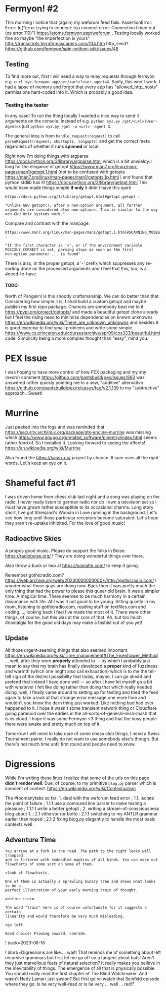 # Fermyon! #2

This morning I notice that (again) my weforum feed fails: AssertionError: Error::Io("error trying to connect: tcp connect error: Connection timed out (os error 110)") https://atoms.fermyon.app/weforum . Testing locally worked fine so maybe "the imperfection is yours" http://transcripts.terrafirmascapers.com/104.htm http_send? https://github.com/fermyon/spin-python-sdk/issues/48

## Testing

To find more out, first I will need a way to relay requests through fermyon e.g. `curl xyz.fermyon.app/get/<url>?user-agent=X`. Sadly, this won't work. I had a lapse of memory and forgot that every app has "allowed_http_hosts" permissions hard-coded into it. Which is probably a good idea.

### Testing the tester

In any case! To run the thing locally I wanted a nice way to send it arguments on the console. Instead of e.g. `python xyz.py /get/<url>?User-Agent=X` just `python xyz.py /get -u <url> -agent X`.

The general idea is from `handle_request(request)` to call `parseRequest(request, shortopts, longopts)` and get the correct meta regardless of whether it runs **spinned** or local.

Right now I'm doing things with argparse https://docs.python.org/3/library/argparse.html which is a bit unwieldy. I long for the elegance of getopt https://www.man7.org/linux/man-pages/man1/getopt.1.html (not to be confused with getopts https://man7.org/linux/man-pages/man1/getopts.1p.html ) and found that python stdlib has it! https://docs.python.org/3/library/getopt.html This would have made things simple **if only** it didn't have this quirk

	https://docs.python.org/3/library/getopt.html#getopt.getopt :

	"Unlike GNU getopt(), after a non-option argument, all further arguments are considered also non-options. This is similar to the way non-GNU Unix systems work."

Compare and contrast with the manpage.

	https://www.man7.org/linux/man-pages/man1/getopt.1.html#SCANNING_MODES :

	"If the first character is '+', or if the environment variable
	POSIXLY_CORRECT is set, parsing stops as soon as the first
	non-option parameter ... is found"

There is also, in the proper getopt, a '-' prefix which suppresses any re-sorting done on the processed arguments and I feel that this, too, is a #need-to-have.

#### TODO

North of Pangalin! is this shoddy craftsmanship. We can do better than that. Considering how simple it is, I shall build a custom getopt and maybe publish my first repo package. Chances are somebody beat me to it https://pypi.org/project/getopts/ and made a beautiful getopt clone already but I feel the rising need to minimize dependencies on known unknowns https://en.wikipedia.org/wiki/There_are_unknown_unknowns and besides it is good exercise to find small problems and write some simple https://www.cs.princeton.edu/courses/archive/spr09/cos333/beautiful.html code. Simplicity being a more complex thought than "easy", mind you.

# PEX Issue

I was hoping to have more control of how PEX packaging and my shy (necro) comment https://github.com/pantsbuild/pex/issues/963 was answered rather quickly pointing me to a new, "additive" alternative https://github.com/pantsbuild/pex/releases/tag/v2.1.139 to my "subtractive" approach . Sweet!

# Murrine

Just peeked into the logs and was reminded that https://security.archlinux.org/package/gtk-engine-murrine was missing which https://www.gnupg.org/related_software/pinentry/index.html seems rather fond of. So I installed it. Looking forward to seeing the effects! https://en.wikipedia.org/wiki/Murrine

Also found the https://kaosx.us/ project by chance. It sure uses all the right words. Let's keep an eye on it.

# Shameful fact #1

I was driven home from chess club last night and a song was playing on the radio. I never really listen to german radio nor do I own a television set so I must have grown rather susceptible to its occasional charms. Long story short, I've got Streisand's Woman in Love running in the background. Let's see how long until those particular receptors become saturated. Let's hope they aren't re-uptake inhibited. For the love of good music!

## Radioactive Skies

A propos good music. Please do support the folks in Boise: https://radioboise.org/ ! They are doing wonderful things over there.

Also throw a buck or two at https://somafm.com/ to keep it going.

Remember gothicradio.com? https://web.archive.org/web/20230000000000*/http://gothicradio.com/ I wonder what those guys are doing now. Back then it was pretty much the only thing that had the power to please this queer old brain. It was a simpler time. A magical time. There seemed to be much harmony in a certain dissonance with life. Ah! was it not good to be young. Sitting quietly in my room, listening to gothicradio.com, reading stuff on textfiles.com and coding...., looking back I feel I've made the most of it. There were other things, of course, but this was at the core of that. Ah, but too much #nostalgia for the good old days may make a fashist out of you yet!

## Update

All those urgent-seeming things that also seemed important https://en.wikipedia.org/wiki/Time_management#The_Eisenhower_Method ... well, after they were **properly** attended to -- by which I probably just mean to say that my brain has finally developed a **proper** kind of fuzziness and warmth (which one might also call exhaustion) which is to me the tell-tell sign of the distinct possibility that today, maybe, I can go ahead and pretend that indeed I have done well -- so after I have let myself go a bit with whatever I felt like doing rather than doing that which really needed doing, well, I finally came around to setting up for testing and tried the feed again to take a look at that strange error message one more time and wouldn't you know the darn thing just worked. Like nothing bad had ever happened to it. I hope it wasn't some transient network thing or Cloudflare going paranoid over the eddies in the all-sorts-of-general-mish-mash that is its cloud. I hope it was some Fermyon <3 thing and that the busy people there were awake and pretty much on top of it.

Tomorrow I will need to take care of some chess club things. I need a Swiss Tournament pairer. I really do not want to use somebody else's though. But there's not much time until first round and people need to know.

# Digressions

While I'm writing these lines I realize that some of the urls on this page ____didn't render well____. Due, of course, to my primitive `blog.py` parser which is innocent of context. https://en.wikipedia.org/wiki/Contextualism

The #toomanytabs so far: 1. deal with the weforum feed error ; 1.1. isolate the point of failure ; 1.1.1 use a command line parser to make testing a pleasure ; 1.1.1.1 write a better getopt ; 2. writing a stream-of-consciousness blog about 1. ; 2.1 either/or (or both) : 2.1.1 switching to my ANTLR grammar earlier than hoped ; 2.1.2 fixing blog.py elegantly to handle the most basic contexts well .

## Adventure Time

	You arrive at a fork in the road. The path to the right looks well trampled
	and is littered with bedoodled napkins of all kinds. You can make out
	flowcharts of some sort on some of them.

	>look at flowcharts.

	One of them is actually a sprawling binary tree and shows what looks to be a
	perfect illustration of your early morning train of thought.

	>define train.

	The word "train" here is of course unfortunate for it suggests a certain
	linearity and would therefore be very much misleading.

	>go left

	Good choice! Plowing onward, comrade.


! back=2023-08-18

! blurb=Digressions are like.... wait! That reminds me of something about left recursive grammars but first let me go off on a tangent about bats! Aren't they just marvellous feats of natural selection? It really makes you believe in the inevitability of things. The emergence of all that is physically possible. You should really read the first chapter of The Blind Watchmaker. And wasn't Hedy Lamarr just *swoon*? But first go re-watch that Seinfeld episode where they go: Is he very well-read or is he very ... well ... red!?
